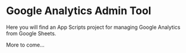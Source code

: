 # Google Analytics Admin Tool

Here you will find an App Scripts project for managing Google Analytics from Google Sheets.

More to come...